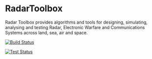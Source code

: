 # RadarToolbox
Radar Toolbox provides algorithms and tools for designing, simulating, analysing and testing Radar, Electronic Warfare and Communications Systems across land, sea, air and space.

[![Build Status](https://simulationinsight.visualstudio.com/RadarToolbox/_apis/build/status%2FSimulationInsight.RadarToolbox?branchName=main)](https://simulationinsight.visualstudio.com/RadarToolbox/_build/latest?definitionId=4&branchName=main)

[![Test Status](https://img.shields.io/azure-devops/tests/simulationinsight/RadarToolbox/4)](https://img.shields.io/azure-devops/tests/simulationinsight/RadarToolbox/4)
